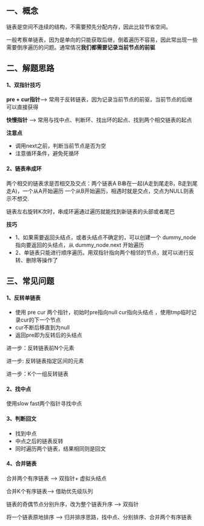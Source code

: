 ## 一、概念

链表是空间不连续的结构，不需要预先分配内存，因此比较节省空间。

一般考察单链表，因为是单向的只能获取后继，倒着遍历不容易，因此常出现一些需要倒序遍历的问题。通常情况**我们都需要记录当前节点的前驱**



## 二、解题思路

#### 1、双指针技巧

**pre + cur指针**--> 常用于反转链表，因为记录当前节点的前驱，当前节点的后继可以直接获得

**快慢指针** --> 常用与找中点、判断环、找出环的起点、找到两个相交链表的起点

**注意点**

- 调用next之前，判断当前节点是否为空
- 注意循环条件，避免死循环

#### 2、链表串成环

两个相交的链表求是否相交及交点：两个链表A B串在一起(A走到尾走B，B走到尾走A)，一个从A开始遍历 一个从B开始遍历，相遇时就是交点，交点为NULL则表示不想交.



链表左右旋转K次时，串成环遍通过遍历就能找到新链表的头部或者尾巴

**技巧**
- 1、如果需要返回头结点，或者头结点不确定的，可以创建一个 dummy_node 指向要返回的头结点，从 dummy_node.next 开始遍历
- 2、单链表只能进行顺序遍历。用双指针指向两个相邻的节点，就可以进行反转、删除等操作了



## 三、常见问题

#### 1、反转单链表    

- 使用 pre cur 两个指针，初始时pre指向null cur指向头结点 ，使用tmp临时记录cur的下一个节点
- cur不断后移直到为null
- 返回pre即为反转后的头结点

进一步：反转链表前N个元素

进一步: 反转链表指定区间的元素

进一步：K个一组反转链表

#### 2、找中点  	

使用slow  fast两个指针寻找中点

#### 3、判断回文 	

- 找到中点
- 中点之后的链表反转
- 同时遍历两个链表，结果相同则是回文

#### 4、合并链表

合并两个有序链表 --> 双指针+ 虚拟头结点

合并K个有序链表--> 借助优先级队列

链表的奇偶节点分别升序，改为整个链表升序 --> 双指针

将一个链表原地排序 --> 归并排序思路，找中点、分别排序、合并两个有序链表